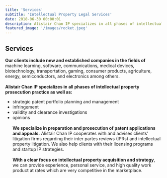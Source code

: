```yaml
---
title: 'Services'
subtitle: 'Intellectual Property Legal Services'
date: 2018-06-30 00:00:01
description: Alistair Chan IP specializes in all phases of intellectual property prosecution practice as well as strategic patent portfolio planning and management, infringement, validity and clearance investigations, and opinions.
featured_image: '/images/rocket.jpeg'
---
```


## Services
**Our clients include new and established companies in the fields of** machine learning, software, communications, medical devices, biotechnology, transportation, gaming, consumer products, agriculture, energy, semiconductors, and electronics among others.
<br/>
<br/>
**Alistair Chan IP specializes in all phases of intellectual property prosecution practice as well as:**
 * strategic patent portfolio planning and management
 * infringement
 * validity and clearance investigations
 * opinions
<br/><br/>
**We specialize in preparation and prosecution of patent applications and appeals.**  Alistair Chan IP cooperates with and advises clients’ litigation firms regarding their inter partes reviews (IPRs) and intellectual property litigation. We also help clients with their licensing programs and startup IP strategies.
<br/><br/>
**With a clear focus on intellectual property acquisition and strategy**, we can provide experience, personal service, and high quality work product at rates which are very competitive in the marketplace.

